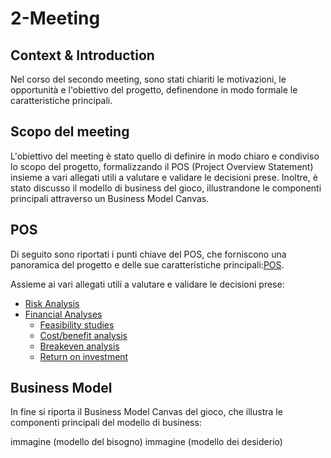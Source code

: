 # 2-Meeting

## Context & Introduction

Nel corso del secondo meeting, sono stati chiariti le motivazioni, le opportunità
e l'obiettivo del progetto, definendone in modo formale le caratteristiche
principali.

## Scopo del meeting

L'obiettivo del meeting è stato quello di definire in modo chiaro e condiviso
lo scopo del progetto, formalizzando il POS (Project Overview Statement) insieme
a vari allegati utili a valutare e validare le decisioni prese.
Inoltre, è stato discusso il modello di business del gioco, illustrandone le
componenti principali attraverso un Business Model Canvas.

## POS

Di seguito sono riportati i punti chiave del POS, che forniscono una panoramica
del progetto e delle sue caratteristiche principali:[POS](POS.md).

Assieme ai vari allegati utili a valutare e validare le decisioni prese:

- [Risk Analysis]()
- [Financial Analyses]()
    - [Feasibility studies]()
    - [Cost/benefit analysis]()
    - [Breakeven analysis]()
    - [Return on investment]()

## Business Model

In fine si riporta il Business Model Canvas del gioco, che illustra le
componenti principali del modello di business:

immagine (modello del bisogno)
immagine (modello dei desiderio)